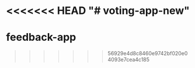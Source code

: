 <<<<<<< HEAD
"# voting-app-new" 
=======
# feedback-app
>>>>>>> 56929e4d8c8460e9742bf020e04093e7cea4c185
